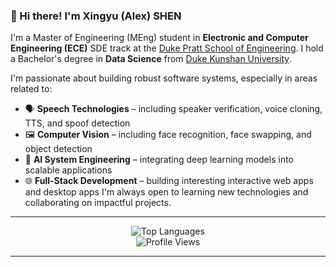 ### 👋 Hi there! I'm Xingyu (Alex) SHEN

I'm a Master of Engineering (MEng) student in **Electronic and Computer Engineering (ECE)** SDE track at the [Duke Pratt School of Engineering](https://pratt.duke.edu/). I hold a Bachelor's degree in **Data Science** from [Duke Kunshan University](https://www.dukekunshan.edu.cn/).

I'm passionate about building robust software systems, especially in areas related to:
- 🗣️ **Speech Technologies** – including speaker verification, voice cloning, TTS, and spoof detection  
- 🖼️ **Computer Vision** – including face recognition, face swapping, and object detection
- 🧠 **AI System Engineering** – integrating deep learning models into scalable applications  
- 🌐 **Full-Stack Development** – building interesting interactive web apps and desktop apps
I'm always open to learning new technologies and collaborating on impactful projects.

---

<div align="center">
  <img src="https://github-readme-stats.vercel.app/api/top-langs/?username=shenxingy&layout=compact" alt="Top Languages"/>
  <br>
  <img src="https://komarev.com/ghpvc/?username=shenxingy&style=flat-square&color=blue" alt="Profile Views"/>
</div>

---
